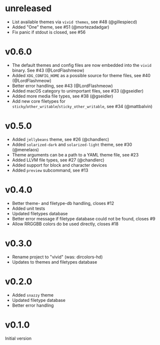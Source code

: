# unreleased

- List available themes via `vivid themes`, see #48 (@gillespiecd)
- Added "One" theme, see #51 (@mortezadadgar)
- Fix panic if stdout is closed, see #56

# v0.6.0

- The default themes and config files are now embedded into the `vivid` binary.
  See #43 (@LordFlashmeow)
- Added `XDG_CONFIG_HOME` as a possible source for theme files, see #40 (@LordFlashmeow)
- Better error handling, see #43 (@LordFlashmeow)
- Added macOS category to unimportant files, see #33 (@gseidler)
- Added more media file types, see #38 (@gseidler)
- Add new core filetypes for `sticky`/`other_writable`/`sticky_other_writable`, see #34 (@mattbalvin)

# v0.5.0

- Added `jellybeans` theme, see #26 (@chandlerc)
- Added `solarized-dark` and `solarized-light` theme, see #30 (@menelaos)
- Theme arguments can be a path to a YAML theme file, see #23
- Added LLVM file types, see #27 (@chandlerc)
- Added support for block and character devices
- Added `preview` subcommand, see #13

# v0.4.0

- Better theme- and filetype-db handling, closes #12
- Added unit tests
- Updated filetypes database
- Better error message if filetype database could not be found, closes #9
- Allow RRGGBB colors do be used directly, closes #18

# v0.3.0

- Rename project to "vivid" (was: dircolors-hd)
- Updates to themes and filetypes database

# v0.2.0

- Added `snazzy` theme
- Updated filetype database
- Better error handling

# v0.1.0

Initial version
